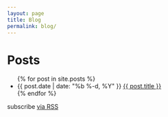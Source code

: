 ```yaml
---
layout: page
title: Blog
permalink: blog/
---
```


<!-- <div class="page-content">

<!-- Trailer For Spinball
	<iframe width="560" height="315" src="//www.youtube.com/embed/_xe3Q6DTj8s?list=UU7FK4Y_Eu4Cwf3uATBHj09A" frameborder="0" allowfullscreen></iframe>

	<p><h5>Current Version:</h5>1.0</p>

</div>

 -->

<div class="home">

  <h1>Posts</h1>

  <ul class="posts">
    {% for post in site.posts %}
      <li>
        <span class="post-date">{{ post.date | date: "%b %-d, %Y" }}</span>
        <a class="post-link" href="{{ post.url | prepend: site.baseurl }}">{{ post.title }}</a>
      </li>
    {% endfor %}
  </ul>

  <p class="rss-subscribe">subscribe <a href="{{ "/feed.xml" | prepend: site.baseurl }}">via RSS</a></p>

</div>